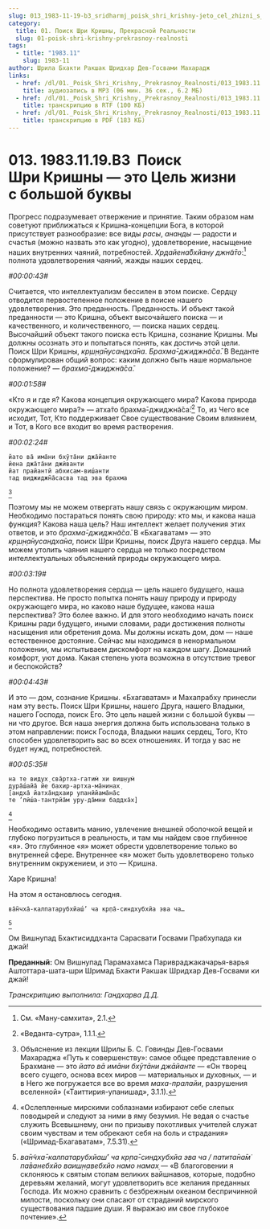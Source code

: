 ```yaml
---
slug: 013_1983-11-19-b3_sridharmj_poisk_shri_krishny-jeto_cel_zhizni_s_bolshoj_bukvy
category:
  title: 01. Поиск Шри Кришны, Прекрасной Реальности
  slug: 01-poisk-shri-krishny-prekrasnoy-realnosti
tags:
  - title: "1983.11"
    slug: 1983-11
author: Шрила Бхакти Ракшак Шридхар Дев-Госвами Махарадж
links:
  - href: /dl/01._Poisk_Shri_Krishny,_Prekrasnoy_Realnosti/013_1983.11.19.B3_SridharMj_Poisk_Shri_Krishny--jeto_Cel_zhizni_s_bolshoj_bukvy.mp3
    title: аудиозапись в MP3 (06 мин. 36 сек., 6.2 МБ)
  - href: /dl/01._Poisk_Shri_Krishny,_Prekrasnoy_Realnosti/013_1983.11.19.B3_SridharMj_Poisk_Shri_Krishny--jeto_Cel_zhizni_s_bolshoj_bukvy.rtf
    title: транскрипцию в RTF (100 КБ)
  - href: /dl/01._Poisk_Shri_Krishny,_Prekrasnoy_Realnosti/013_1983.11.19.B3_SridharMj_Poisk_Shri_Krishny--jeto_Cel_zhizni_s_bolshoj_bukvy.pdf
    title: транскрипцию в PDF (183 КБ)
---
```


# 013. 1983.11.19.B3  Поиск Шри Кришны — это Цель жизни с большой буквы

Прогресс подразумевает отвержение и принятие. Таким образом нам советуют приближаться к Кришна-концепции Бога, в которой присутствует разнообразие: все виды *расы*, *ананды* — радости и счастья (можно назвать это как угодно), удовлетворение, насыщение наших внутренних чаяний, потребностей. *Хр̣дайена̄бхйану джн̃а̄то*:[^_ftn1] полнота удовлетворения чаяний, жажды наших сердец.

*#00:00:43#*

Считается, что интеллектуализм бессилен в этом поиске. Сердцу отводится первостепенное положение в поиске нашего удовлетворения. Это преданность. Преданность. И объект такой преданности — это Кришна, объект высочайшего поиска — и качественного, и количественного, — поиска наших сердец. Высочайший объект такого поиска есть Кришна, сознание Кришны. Мы должны осознать это и попытаться понять, как достичь этой цели. Поиск Шри Кришны, *кр̣ш̣н̣а̄нусандха̄на*. *Брахма̄-джиджн̃а̄са̄*. В Веданте сформулирован общий вопрос: каким должно быть наше нормальное положение? — *брахма̄-джиджн̃а̄са̄*.

*#00:01:58#*

«Кто я и где я? Какова концепция окружающего мира? Какова природа окружающего мира?» — атха̄то брахма̄-джиджн̃а̄са̄:[^_ftn2] То, из Чего все исходит, Тот, Кто поддерживает Свое существование Своим влиянием, и Тот, в Кого все входит во время растворения.

*#00:02:24#*

    йато ва̄ има̄ни бхӯта̄ни джа̄йанте
    йена джа̄та̄ни джӣванти
    йат прайантй абхисам-виш́анти
    тад виджиджн̃а̄сасва тад эва брахма
[^_ftn3]

Поэтому мы не можем отвергать нашу связь с окружающим миром. Необходимо постараться понять свою природу: кто мы, и какова наша функция? Какова наша цель? Наш интеллект желает получения этих ответов, и это *брахма̄-джиджн̃а̄са̄*. В «Бхагаватам» — это *кр̣ш̣н̣а̄нусандха̄на*, поиск Шри Кришны, поиск Друга нашего сердца. Мы можем утолить чаяния нашего сердца не только посредством интеллектуальных объяснений природы окружающего мира.

*#00:03:19#*

Но полнота удовлетворения сердца — цель нашего будущего, наша перспектива. Не просто попытка понять нашу природу и природу окружающего мира, но каково наше будущее, какова наша перспектива? Это более важно. И для этого необходимо начать поиск Кришны ради будущего, иными словами, ради достижения полноты насыщения или обретения дома. Мы должны искать дом, дом — наше естественное достояние. Сейчас мы находимся в ненормальном положении, мы испытываем дискомфорт на каждом шагу. Домашний комфорт, уют дома. Какая степень уюта возможна в отсутствие тревог и беспокойств?

*#00:04:43#*

И это — дом, сознание Кришны. «Бхагаватам» и Махапрабху принесли нам эту весть. Поиск Шри Кришны, нашего Друга, нашего Владыки, нашего Господа, поиск Его. Это цель нашей жизни с большой буквы — ни что другое. Вся наша энергия должна быть использована только в этом направлении: поиск Господа, Владыки наших сердец, Того, Кто способен удовлетворить вас во всех отношениях. И тогда у вас не будет нужд, потребностей.

*#00:05:35#*

    на те видух̣ сва̄ртха-гатим̇ хи виш̣н̣ум̇
    дура̄ш́айа̄ йе бахир-артха-ма̄нинах̣
    [андха̄ йатха̄ндхаир упанӣйама̄на̄с
    те ’пӣш́а-тантрйа̄м уру-да̄мни баддха̄х̣]
[^_ftn4]

Необходимо оставить манию, увлечение внешней оболочкой вещей и глубоко погрузиться в реальность, и там мы найдем свое глубинное «я». Это глубинное «я» может обрести удовлетворение только во внутренней сфере. Внутреннее «я» может быть удовлетворено только внутренним окружением, и это — Кришна.

Харе Кришна!

На этом я остановлюсь сегодня.

    ва̄н̃чха̄-калпатарубхйаш́’ ча кр̣па̄-синдхубхйа эва ча…
[^_ftn5]

Ом Вишнупад Бхактисиддханта Сарасвати Госвами Прабхупада ки джай!

**Преданный:** Ом Вишнупад Парамахамса Паривраджакачарья-варья Аштоттара-шата-шри Шримад Бхакти Ракшак Шридхар Дев-Госвами ки джай!

*Транскрипцию выполнила: Гандхарва Д.Д.*



[^_ftn1]: См. «Ману-самхита», 2.1.

[^_ftn2]: «Веданта-сутра», 1.1.1.

[^_ftn3]: Объяснение из лекции Шрилы Б. С. Говинды Дев-Госвами Махараджа «Путь к совершенству»: самое общее представление о Брахмане — это *йато вā имāни бхӯтāни джāйанте* — «Он творец всего сущего, основа всех миров — материальных и духовных, — и в Него же погружается все во время *маха-пралайи*, разрушения вселенной» («Таиттирия-упанишад», 3.1.1).

[^_ftn4]: «Ослепленные мирскими соблазнами избирают себе слепых поводырей и следуют за ними в яму безумия. Не ведая о счастье служить Всевышнему, они по призыву похотливых учителей служат своим чувствам и тем обрекают себя на боль и страдания» («Шримад-Бхагаватам», 7.5.31).

[^_ftn5]: *ва̄н̃чха̄-калпатарубхйаш́’ ча кр̣па̄-синдхубхйа эва ча / патита̄на̄м̇ па̄ванебхйо ваиш̣н̣авебхйо намо намах̣* — «В благоговении я склоняюсь к святым стопам великих вайшнавов, которые, подобно деревьям желаний, могут удовлетворить все желания преданных Господа. Их можно сравнить с безбрежным океаном беспричинной милости, поскольку они спасают от страданий мирского существования падшие души. Я выражаю им свое глубокое почтение».

